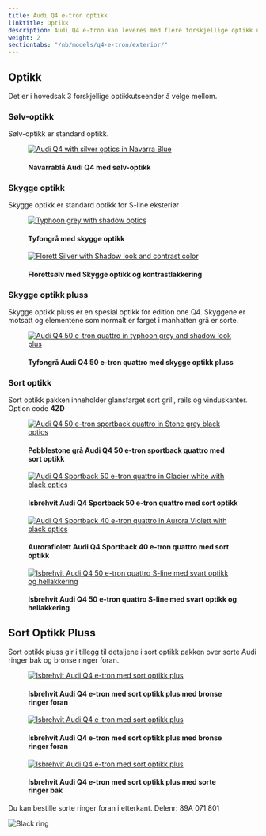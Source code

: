 ```yaml
---
title: Audi Q4 e-tron optikk
linktitle: Optikk
description: Audi Q4 e-tron kan leveres med flere forskjellige optikk utseender.
weight: 2
sectiontabs: "/nb/models/q4-e-tron/exterior/"
---
```

<!-- markdownlint-disable MD033 -->

## Optikk

Det er i hovedsak 3 forskjellige optikkutseender å velge mellom.

### Sølv-optikk

Sølv-optikk er standard optikk.

<figure>
    <a href="https://media.electrichasgoneaudi.net/multimedia/models/q4-e-tron/exterior/optics/https://media.electrichasgoneaudi.net/multimedia/models/q4-e-tron/exterior/optics/silveroptics.jpg">
        <img src="https://media.electrichasgoneaudi.net/multimedia/models/q4-e-tron/exterior/optics/silveropticss.jpg" class="img-fluid" alt="Audi Q4 with silver optics in Navarra Blue" title="Audi Q4 with silver optics in Navarra Blue">
    </a>
    <figcaption><h4>Navarrablå Audi Q4 med sølv-optikk</h4></figcaption>
</figure>

### Skygge optikk

Skygge optikk er standard optikk for S-line eksteriør

<figure>
    <a href="https://media.electrichasgoneaudi.net/multimedia/models/q4-e-tron/exterior/optics/https://media.electrichasgoneaudi.net/multimedia/models/q4-e-tron/exterior/optics/shadowlook.jpg">
        <img src="https://media.electrichasgoneaudi.net/multimedia/models/q4-e-tron/exterior/optics/shadowlooks.jpg" class="img-fluid" alt="Typhoon grey with shadow optics" title="Typhoon grey with shadow optics">
    </a>
    <figcaption><h4>Tyfongrå med skygge optikk</h4></figcaption>
</figure>

<figure>
    <a href="https://media.electrichasgoneaudi.net/multimedia/models/q4-e-tron/exterior/optics/https://media.electrichasgoneaudi.net/multimedia/models/q4-e-tron/exterior/optics/shadowlook2.jpg">
        <img src="https://media.electrichasgoneaudi.net/multimedia/models/q4-e-tron/exterior/optics/shadowlook2s.jpg" class="img-fluid" alt="Florett Silver with Shadow look and contrast color" title="Florett Silver with Shadow look and contrast color">
    </a>
    <figcaption><h4>Florettsølv med Skygge optikk og kontrastlakkering</h4></figcaption>
</figure>

### Skygge optikk pluss

Skygge optikk pluss er en spesial optikk for edition one Q4. Skyggene er motsatt og elementene som normalt er farget i manhatten grå er sorte.

<figure>
    <a href="https://media.electrichasgoneaudi.net/multimedia/models/q4-e-tron/exterior/optics/https://media.electrichasgoneaudi.net/multimedia/models/q4-e-tron/exterior/optics/paint_typhoongrey_1.jpg">
        <img src="https://media.electrichasgoneaudi.net/multimedia/models/q4-e-tron/exterior/optics/paint_typhoongrey_1s.jpg" class="img-fluid" alt="Audi Q4 50 e-tron quattro in typhoon grey and shadow look plus" title="Audi Q4 50 e-tron quattro in typhoon grey and shadow look plus">
    </a>
    <figcaption><h4>Tyfongrå Audi Q4 50 e-tron quattro med skygge optikk pluss</h4></figcaption>
</figure>

### Sort optikk

Sort optikk pakken inneholder glansfarget sort grill, rails og vinduskanter. Option code **4ZD**

<figure>
    <a href="https://media.electrichasgoneaudi.net/multimedia/models/q4-e-tron/exterior/optics/https://media.electrichasgoneaudi.net/multimedia/models/q4-e-tron/exterior/optics/optics_black_1.jpg">
        <img src="https://media.electrichasgoneaudi.net/multimedia/models/q4-e-tron/exterior/optics/optics_black_1s.jpg" class="img-fluid" alt="Audi Q4 50 e-tron sportback quattro in Stone grey black optics" title="Audi Q4 50 e-tron sportback quattro in Stone grey black optics">
    </a>
    <figcaption><h4>Pebblestone grå Audi Q4 50 e-tron sportback quattro med sort optikk</h4></figcaption>
</figure>

<figure>
    <a href="https://media.electrichasgoneaudi.net/multimedia/models/q4-e-tron/exterior/optics/https://media.electrichasgoneaudi.net/multimedia/models/q4-e-tron/exterior/optics/paint_glacierwhite_5.jpg">
        <img src="https://media.electrichasgoneaudi.net/multimedia/models/q4-e-tron/exterior/optics/paint_glacierwhite_5s.jpg" class="img-fluid" alt="Audi Q4 Sportback 50 e-tron quattro in Glacier white with black optics" title="Audi Q4 Sportback 50 e-tron quattro in Glacier white with black optics">
    </a>
    <figcaption><h4>Isbrehvit Audi Q4 Sportback 50 e-tron quattro med sort optikk</h4></figcaption>
</figure>

<figure>
    <a href="https://media.electrichasgoneaudi.net/multimedia/models/q4-e-tron/exterior/optics/https://media.electrichasgoneaudi.net/multimedia/models/q4-e-tron/exterior/optics/paint_auroraviolet_4.jpg">
        <img src="https://media.electrichasgoneaudi.net/multimedia/models/q4-e-tron/exterior/optics/paint_auroraviolet_4s.jpg" class="img-fluid" alt="Audi Q4 Sportback 40 e-tron quattro in Aurora Violett with black optics" title="Audi Q4 Sportback 40 e-tron quattro in Aurora Violett with black optics">
    </a>
    <figcaption><h4>Aurorafiolett Audi Q4 Sportback 40 e-tron quattro med sort optikk</h4></figcaption>
</figure>

<figure>
    <a href="https://media.electrichasgoneaudi.net/multimedia/models/q4-e-tron/exterior/optics/https://media.electrichasgoneaudi.net/multimedia/models/q4-e-tron/exterior/optics/paint_glacierwhite_15.jpg">
        <img src="https://media.electrichasgoneaudi.net/multimedia/models/q4-e-tron/exterior/optics/paint_glacierwhite_15s.jpg" class="img-fluid" alt="Isbrehvit Audi Q4 50 e-tron quattro S-line med svart optikk og hellakkering" title="Isbrehvit Audi Q4 50 e-tron quattro S-line med svart optikk og hellakkering">
    </a>
    <figcaption><h4>Isbrehvit Audi Q4 50 e-tron quattro S-line med svart optikk og hellakkering</h4></figcaption>
</figure>

## Sort Optikk Pluss

Sort optikk pluss gir i tillegg til detaljene i sort optikk pakken over sorte Audi ringer bak og bronse ringer foran.

<figure>
    <a href="https://media.electrichasgoneaudi.net/multimedia/models/q4-e-tron/exterior/optics/https://media.electrichasgoneaudi.net/multimedia/models/q4-e-tron/exterior/optics/blackopticsplus_1.jpg">
        <img src="https://media.electrichasgoneaudi.net/multimedia/models/q4-e-tron/exterior/optics/blackopticsplus_1s.jpg" class="img-fluid" alt="Isbrehvit Audi Q4 e-tron med sort optikk plus" title="Isbrehvit Audi Q4 e-tron med sort optikk plus">
    </a>
    <figcaption><h4>Isbrehvit Audi Q4 e-tron med sort optikk plus med bronse ringer foran</h4></figcaption>
</figure>

<figure>
    <a href="https://media.electrichasgoneaudi.net/multimedia/models/q4-e-tron/exterior/optics/https://media.electrichasgoneaudi.net/multimedia/models/q4-e-tron/exterior/optics/blackopticsplus_3.jpg">
        <img src="https://media.electrichasgoneaudi.net/multimedia/models/q4-e-tron/exterior/optics/blackopticsplus_3s.jpg" class="img-fluid" alt="Isbrehvit Audi Q4 e-tron med sort optikk plus" title="Isbrehvit Audi Q4 e-tron med sort optikk plus">
    </a>
    <figcaption><h4>Isbrehvit Audi Q4 e-tron med sort optikk plus med bronse ringer foran</h4></figcaption>
</figure>

<figure>
    <a href="https://media.electrichasgoneaudi.net/multimedia/models/q4-e-tron/exterior/optics/https://media.electrichasgoneaudi.net/multimedia/models/q4-e-tron/exterior/optics/blackopticsplus_2.jpg">
        <img src="https://media.electrichasgoneaudi.net/multimedia/models/q4-e-tron/exterior/optics/blackopticsplus_2s.jpg" class="img-fluid" alt="Isbrehvit Audi Q4 e-tron med sort optikk plus" title="Isbrehvit Audi Q4 e-tron med sort optikk plus">
    </a>
    <figcaption><h4>Isbrehvit Audi Q4 e-tron med sort optikk plus med sorte ringer bak</h4></figcaption>
</figure>

Du kan bestille sorte ringer foran i etterkant. Delenr: 89A 071 801

![Black ring](https://media.electrichasgoneaudi.net/multimedia/models/q4-e-tron/exterior/optics/blackringcomparison.jpg "Bronze vs chrome ringer foran")